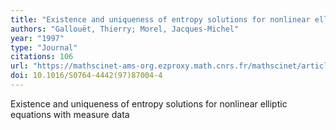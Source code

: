 ```yaml
---
title: "Existence and uniqueness of entropy solutions for nonlinear elliptic equations with measure data"
authors: "Gallouët, Thierry; Morel, Jacques-Michel"
year: "1997"
type: "Journal"
citations: 106
url: "https://mathscinet-ams-org.ezproxy.math.cnrs.fr/mathscinet/article?mr=1409661"
doi: 10.1016/S0764-4442(97)87004-4
---
```


Existence and uniqueness of entropy solutions for nonlinear elliptic equations with measure data
